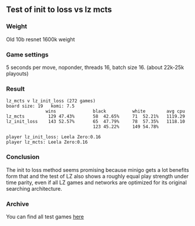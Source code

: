 ## Test of init to loss vs lz mcts

### Weight

Old 10b resnet 1600k weight

### Game settings

5 seconds per move, noponder, threads 16, batch size 16. (about 22k-25k playouts)

### Result

```
lz_mcts v lz_init_loss (272 games)
board size: 19   komi: 7.5
               wins              black          white        avg cpu
lz_mcts         129 47.43%       58  42.65%     71  52.21%   1119.29
lz_init_loss    143 52.57%       65  47.79%     78  57.35%   1118.10
                                 123 45.22%     149 54.78%

player lz_init_loss: Leela Zero:0.16
player lz_mcts: Leela Zero:0.16
```

### Conclusion

The init to loss method seems promising because minigo gets a lot benefits form
that and the test of LZ also shows a roughly equal play strength under time parity,
even if all LZ games and networks are optimized for its original searching architecture.

### Archive

You can find all test games [here](https://github.com/godmoves/HappyGo/releases/tag/init_to_loss)

